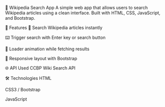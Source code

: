 📘 Wikipedia Search App
A simple web app that allows users to search Wikipedia articles using a clean interface. Built with HTML, CSS, JavaScript, and Bootstrap.

🚀 Features
🔎 Search Wikipedia articles instantly

⌨️ Trigger search with Enter key or search button

💬 Loader animation while fetching results

📱 Responsive layout with Bootstrap

🌐 API Used
CCBP Wiki Search API

🛠️ Technologies
HTML

CSS3 / Bootstrap

JavaScript
